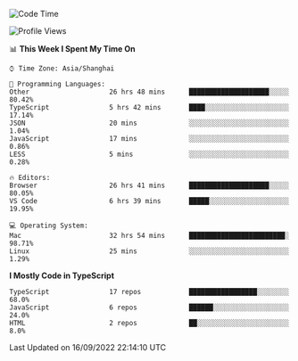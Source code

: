 <!--START_SECTION:waka-->
![Code Time](http://img.shields.io/badge/Code%20Time-2%2C802%20hrs%2041%20mins-blue)

![Profile Views](http://img.shields.io/badge/Profile%20Views-1-blue)

📊 **This Week I Spent My Time On** 

```text
⌚︎ Time Zone: Asia/Shanghai

💬 Programming Languages: 
Other                    26 hrs 48 mins      ████████████████████░░░░░   80.42% 
TypeScript               5 hrs 42 mins       ████░░░░░░░░░░░░░░░░░░░░░   17.14% 
JSON                     20 mins             ░░░░░░░░░░░░░░░░░░░░░░░░░   1.04% 
JavaScript               17 mins             ░░░░░░░░░░░░░░░░░░░░░░░░░   0.86% 
LESS                     5 mins              ░░░░░░░░░░░░░░░░░░░░░░░░░   0.28%

🔥 Editors: 
Browser                  26 hrs 41 mins      ████████████████████░░░░░   80.05% 
VS Code                  6 hrs 39 mins       █████░░░░░░░░░░░░░░░░░░░░   19.95%

💻 Operating System: 
Mac                      32 hrs 54 mins      ████████████████████████░   98.71% 
Linux                    25 mins             ░░░░░░░░░░░░░░░░░░░░░░░░░   1.29%

```

**I Mostly Code in TypeScript** 

```text
TypeScript               17 repos            █████████████████░░░░░░░░   68.0% 
JavaScript               6 repos             ██████░░░░░░░░░░░░░░░░░░░   24.0% 
HTML                     2 repos             ██░░░░░░░░░░░░░░░░░░░░░░░   8.0%

```



 Last Updated on 16/09/2022 22:14:10 UTC
<!--END_SECTION:waka-->
